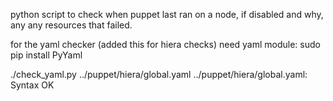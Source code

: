 python script to check when puppet last ran on a node, if disabled and why, any any resources that failed.

for the yaml checker (added this for hiera checks) need yaml module:
sudo pip install PyYaml

./check_yaml.py ../puppet/hiera/global.yaml 
../puppet/hiera/global.yaml: Syntax OK
